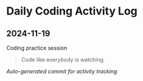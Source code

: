 # Daily Coding Activity Log

## 2024-11-19

Coding practice session

> Code like everybody is watching.

*Auto-generated commit for activity tracking*
